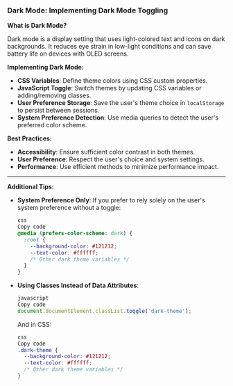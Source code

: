 ### **Dark Mode: Implementing Dark Mode Toggling**

**What is Dark Mode?**

Dark mode is a display setting that uses light-colored text and icons on dark backgrounds. It reduces eye strain in low-light conditions and can save battery life on devices with OLED screens.

**Implementing Dark Mode:**

- **CSS Variables**: Define theme colors using CSS custom properties.
- **JavaScript Toggle**: Switch themes by updating CSS variables or adding/removing classes.
- **User Preference Storage**: Save the user's theme choice in `localStorage` to persist between sessions.
- **System Preference Detection**: Use media queries to detect the user's preferred color scheme.

**Best Practices:**

- **Accessibility**: Ensure sufficient color contrast in both themes.
- **User Preference**: Respect the user's choice and system settings.
- **Performance**: Use efficient methods to minimize performance impact.

---

**Additional Tips:**

- **System Preference Only**: If you prefer to rely solely on the user's system preference without a toggle:
    
    ```css
    css
    Copy code
    @media (prefers-color-scheme: dark) {
      :root {
        --background-color: #121212;
        --text-color: #ffffff;
        /* Other dark theme variables */
      }
    }
    
    ```
    
- **Using Classes Instead of Data Attributes**:
    
    ```jsx
    javascript
    Copy code
    document.documentElement.classList.toggle('dark-theme');
    
    ```
    
    And in CSS:
    
    ```css
    css
    Copy code
    .dark-theme {
      --background-color: #121212;
      --text-color: #ffffff;
      /* Other dark theme variables */
    }
    
    ```